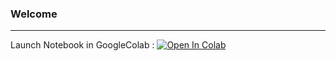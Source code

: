 ### Welcome
---
Launch Notebook in GoogleColab : [![Open In Colab](https://colab.research.google.com/assets/colab-badge.svg)](https://colab.research.google.com/github/YeaAyuni/vlad-sd-webui/blob/main/Vlad_WEBUI.ipynb)
